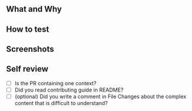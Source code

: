 #

## What and Why

<!--What is this and why is this useful?-->

## How to test

<!--Please explain the tests performed to check the changes.In addition, please explain if there are prior preparations for testing.-->

## Screenshots

<!--Please capture the work screen.If you use GIF / MP4, you can quickly grasp the reviewer.-->

## Self review

- [ ] Is the PR containing one context?
- [ ] Did you read contributing guide in README?
- [ ] (optional) Did you write a comment in File Changes about the complex content that is difficult to understand?
